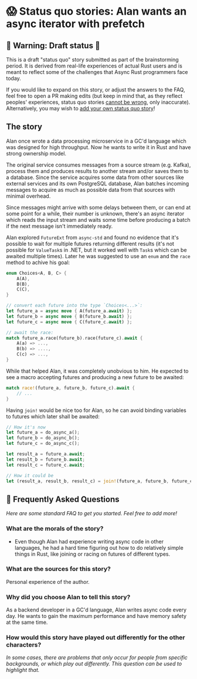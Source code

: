 # 😱 Status quo stories: Alan wants an async iterator with prefetch

## 🚧 Warning: Draft status 🚧

This is a draft "status quo" story submitted as part of the brainstorming period. It is derived from real-life experiences of actual Rust users and is meant to reflect some of the challenges that Async Rust programmers face today. 

If you would like to expand on this story, or adjust the answers to the FAQ, feel free to open a PR making edits (but keep in mind that, as they reflect peoples' experiences, status quo stories [cannot be wrong], only inaccurate). Alternatively, you may wish to [add your own status quo story][htvsq]!

## The story

Alan once wrote a data processing microservice in a GC'd language which was designed for high throughput. Now he wants to write it in Rust and have strong ownership model.

The original service consumes messages from a source stream (e.g. Kafka), process them and produces results to another stream and/or saves them to a database. Since the service acquires some data from other sources like external services and its own PostgreSQL database, Alan batches incoming messages to acquire as much as possible data from that sources with minimal overhead.

Since messages might arrive with some delays between them, or can end at some point for a while, their number is unknown, there's an async iterator which reads the input stream and waits some time before producing a batch if the next message isn't immediately ready.

Alan explored `FutureExt` from `async-std` and found no evidence that it's possible to wait for multiple futures returning different results (it's not possible for `ValueTask`s in .NET, but it worked well with `Task`s which can be awaited multiple times). Later he was suggested to use an `enum` and the `race` method to achive his goal:

```rust
enum Choices<A, B, C> {
    A(A),
    B(B),
    C(C),
}

// convert each future into the type `Choices<...>`:
let future_a = async move { A(future_a.await) };
let future_b = async move { B(future_b.await) };
let future_c = async move { C(future_c.await) };

// await the race:
match future_a.race(future_b).race(future_c).await {
    A(a) => ...,
    B(b) => ....,
    C(c) => ...,
}
```

While that helped Alan, it was completely unobvious to him. He expected to see a macro accepting futures and producing a new future to be awaited:

```rust
match race!(future_a, future_b, future_c).await {
    // ...
}
```

Having `join!` would be nice too for Alan, so he can avoid binding variables to futures which later shall be awaited:

```rust
// How it's now
let future_a = do_async_a();
let future_b = do_async_b();
let future_c = do_async_c();

let result_a = future_a.await;
let result_b = future_b.await;
let result_c = future_c.await;

// How it could be
let (result_a, result_b, result_c) = join!(future_a, future_b, future_c).await;
```

## 🤔 Frequently Asked Questions

*Here are some standard FAQ to get you started. Feel free to add more!*

### **What are the morals of the story?**
* Even though Alan had experience writing async code in other languages, he had a hard time figuring out how to do relatively simple things in Rust, like joining or racing on futures of different types.

### **What are the sources for this story?**
Personal experience of the author.

### **Why did you choose Alan to tell this story?**
As a backend developer in a GC'd language, Alan writes async code every day. He wants to gain the maximum performance and have memory safety at the same time.

### **How would this story have played out differently for the other characters?**
*In some cases, there are problems that only occur for people from specific backgrounds, or which play out differently. This question can be used to highlight that.*

[character]: ../../characters.md
[status quo stories]: ../status_quo.md
[Alan]: ../../characters/alan.md
[Grace]: ../../characters/grace.md
[Niklaus]: ../../characters/niklaus.md
[Barbara]: ../../characters/barbara.md
[htvsq]: ../status_quo.md
[cannot be wrong]: ../../how_to_vision/comment.md#comment-to-understand-or-improve-not-to-negate-or-dissuade
